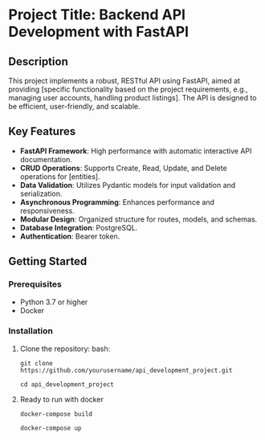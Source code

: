 # Project Title: Backend API Development with FastAPI

## Description
This project implements a robust, RESTful API using FastAPI, aimed at providing [specific functionality based on the project requirements, e.g., managing user accounts, handling product listings]. The API is designed to be efficient, user-friendly, and scalable.

## Key Features
- **FastAPI Framework**: High performance with automatic interactive API documentation.
- **CRUD Operations**: Supports Create, Read, Update, and Delete operations for [entities].
- **Data Validation**: Utilizes Pydantic models for input validation and serialization.
- **Asynchronous Programming**: Enhances performance and responsiveness.
- **Modular Design**: Organized structure for routes, models, and schemas.
- **Database Integration**: PostgreSQL.
- **Authentication**: Bearer token.

## Getting Started

### Prerequisites
- Python 3.7 or higher
- Docker

### Installation
 1. Clone the repository:
    bash: 
    ```
    git clone https://github.com/yourusername/api_development_project.git
    ```
    ```
    cd api_development_project
    ```
2. Ready to run with docker
    ```
    docker-compose build
    ```
    ```
    docker-compose up
    ```



